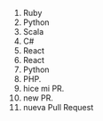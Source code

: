1. Ruby
2. Python
3. Scala
4. C#
5. React
6. React
7. Python
8. PHP.
9. hice mi PR.
10. new PR.
11. nueva Pull Request

